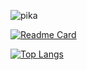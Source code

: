 
![pika](https://github.com/user-attachments/assets/f7fb7dc9-2400-416d-949a-1eea1b758b58)

[![Readme Card](https://github-readme-stats.vercel.app/api?username=sitaryo&show_icons=true&title_color=ffffff&icon_color=bb2acf&text_color=daf7dc&bg_color=151515)](https://github.com/anuraghazra/github-readme-stats)

[![Top Langs](https://github-readme-stats.vercel.app/api/top-langs/?username=sitaryo&layout=compact&exclude_repo=sitaryo.github.io&title_color=ffffff&icon_color=bb2acf&text_color=daf7dc&bg_color=151515)](https://github.com/anuraghazra/github-readme-stats)
